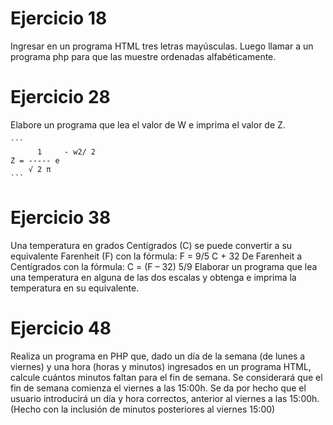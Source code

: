 # Ejercicio 18

Ingresar en un programa HTML tres letras mayúsculas. Luego llamar a un programa
php para que las muestre ordenadas alfabéticamente.

# Ejercicio 28

Elabore un programa que lea el valor de W e imprima el valor de Z.

    ```
          1     - w2/ 2
    Z = ----- e
        √ 2 π
    ```

# Ejercicio 38

Una temperatura en grados Centígrados (C) se puede convertir a su equivalente
Farenheit (F) con la fórmula:
F = 9/5 C + 32
De Farenheit a Centígrados con la fórmula:
C = (F – 32) 5/9
Elaborar un programa que lea una temperatura en alguna de las dos escalas y
obtenga e imprima la temperatura en su equivalente.

# Ejercicio 48

Realiza un programa en PHP que, dado un día de la semana (de lunes a viernes) y
una hora (horas y minutos) ingresados en un programa HTML, calcule cuántos
minutos faltan para el fin de semana. Se considerará que el fin de semana comienza el
viernes a las 15:00h. Se da por hecho que el usuario introducirá un día y hora
correctos, anterior al viernes a las 15:00h. (Hecho con la inclusión de minutos posteriores al viernes 15:00)
